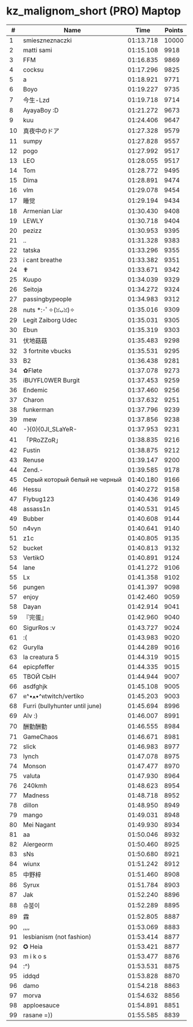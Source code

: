# kz_malignom_short (PRO) Maptop

|  # | Name | Time | Points |
|-------------- | -------------- | -------------- | -------------- | 
| 1 | smieszneznaczki | 01:13.718 | 10000 | 
| 2 | matti sami | 01:15.108 | 9918 | 
| 3 | FFM | 01:16.835 | 9869 | 
| 4 | cocksu | 01:17.296 | 9825 | 
| 5 | a | 01:18.921 | 9771 | 
| 6 | Boyo | 01:19.227 | 9735 | 
| 7 | 今生-Lzd | 01:19.718 | 9714 | 
| 8 | AyayaBoy :D | 01:21.272 | 9673 | 
| 9 | kuu | 01:24.406 | 9647 | 
| 10 | 真夜中のドア | 01:27.328 | 9579 | 
| 11 | sumpy | 01:27.828 | 9557 | 
| 12 | pogo | 01:27.992 | 9517 | 
| 13 | LEO | 01:28.055 | 9517 | 
| 14 | Tom | 01:28.772 | 9495 | 
| 15 | Dima | 01:28.891 | 9474 | 
| 16 | vlm | 01:29.078 | 9454 | 
| 17 | 睡觉 | 01:29.194 | 9434 | 
| 18 | Armenian Liar | 01:30.430 | 9408 | 
| 19 | LEWLY | 01:30.718 | 9404 | 
| 20 | pezizz | 01:30.953 | 9395 | 
| 21 | .. | 01:31.328 | 9383 | 
| 22 | tatska | 01:33.296 | 9355 | 
| 23 | i cant breathe | 01:33.382 | 9351 | 
| 24 | ✟ | 01:33.671 | 9342 | 
| 25 | Kuupo | 01:34.039 | 9329 | 
| 26 | Seitoja | 01:34.272 | 9324 | 
| 27 | passingbypeople | 01:34.983 | 9312 | 
| 28 | nuts *:･ﾟ✧(ꈍᴗꈍ)✧ | 01:35.016 | 9309 | 
| 29 | Legit Zaiborg Udec | 01:35.031 | 9305 | 
| 30 | Ebun | 01:35.319 | 9303 | 
| 31 | 伏地菇菇 | 01:35.483 | 9298 | 
| 32 | 3 fortnite vbucks | 01:35.531 | 9295 | 
| 33 | B2 | 01:36.438 | 9281 | 
| 34 | ✿Fløte | 01:37.078 | 9273 | 
| 35 | iBUYFL0WER Burgit | 01:37.453 | 9259 | 
| 36 | Endemic | 01:37.460 | 9256 | 
| 37 | Charon | 01:37.632 | 9251 | 
| 38 | funkerman | 01:37.796 | 9239 | 
| 39 | mew | 01:37.856 | 9238 | 
| 40 | -}{0}{0JI_SLaYeR- | 01:37.953 | 9231 | 
| 41 | 「PRoZZoR」 | 01:38.835 | 9216 | 
| 42 | Fustin | 01:38.875 | 9212 | 
| 43 | Renuse | 01:39.147 | 9200 | 
| 44 | Zend.- | 01:39.585 | 9178 | 
| 45 | Серый который белый не черный | 01:40.180 | 9166 | 
| 46 | Hessu | 01:40.272 | 9158 | 
| 47 | Flybug123 | 01:40.436 | 9149 | 
| 48 | assass1n | 01:40.531 | 9145 | 
| 49 | Bubber | 01:40.608 | 9144 | 
| 50 | n4vyn | 01:40.641 | 9140 | 
| 51 | z1c | 01:40.805 | 9135 | 
| 52 | bucket | 01:40.813 | 9132 | 
| 53 | VertikO | 01:40.891 | 9124 | 
| 54 | lane | 01:41.272 | 9106 | 
| 55 | Lx | 01:41.358 | 9102 | 
| 56 | pungen | 01:41.397 | 9098 | 
| 57 | enjoy | 01:42.460 | 9059 | 
| 58 | Dayan | 01:42.914 | 9041 | 
| 59 | 『完蛋』 | 01:42.960 | 9040 | 
| 60 | SigurRos :v | 01:43.727 | 9024 | 
| 61 | :( | 01:43.983 | 9020 | 
| 62 | Gurylla | 01:44.289 | 9016 | 
| 63 | la creatura 5 | 01:44.319 | 9015 | 
| 64 | epicpfeffer | 01:44.335 | 9015 | 
| 65 | ТВОЙ СЫН | 01:44.944 | 9007 | 
| 66 | asdfghjk | 01:45.108 | 9005 | 
| 67 | ฅ^•ﻌ•^ฅtwitch/vertiko | 01:45.203 | 9003 | 
| 68 | Furri (bullyhunter until june) | 01:45.694 | 8996 | 
| 69 | Alv :) | 01:46.007 | 8991 | 
| 70 | 酬勤酬勤 | 01:46.555 | 8984 | 
| 71 | GameChaos | 01:46.671 | 8981 | 
| 72 | slick | 01:46.983 | 8977 | 
| 73 | lynch | 01:47.078 | 8975 | 
| 74 | Monson | 01:47.477 | 8970 | 
| 75 | valuta | 01:47.930 | 8964 | 
| 76 | 240kmh | 01:48.623 | 8954 | 
| 77 | Madness | 01:48.718 | 8952 | 
| 78 | dillon | 01:48.950 | 8949 | 
| 79 | mango | 01:49.031 | 8948 | 
| 80 | Mei Nagant | 01:49.930 | 8934 | 
| 81 | aa | 01:50.046 | 8932 | 
| 82 | Alergeorm | 01:50.460 | 8925 | 
| 83 | sNs | 01:50.680 | 8921 | 
| 84 | wiunx | 01:51.242 | 8912 | 
| 85 | 中野梓 | 01:51.460 | 8908 | 
| 86 | Syrux | 01:51.784 | 8903 | 
| 87 | Jak | 01:52.240 | 8896 | 
| 88 | 슈붐이 | 01:52.289 | 8895 | 
| 89 | 霖 | 01:52.805 | 8887 | 
| 90 | ,,,, | 01:53.069 | 8883 | 
| 91 | lesbianism (not fashion) | 01:53.414 | 8877 | 
| 92 | ✪ Heia | 01:53.421 | 8877 | 
| 93 | m i k o s | 01:53.477 | 8876 | 
| 94 | :^) | 01:53.531 | 8875 | 
| 95 | iddqd | 01:53.828 | 8870 | 
| 96 | damo | 01:54.218 | 8863 | 
| 97 | morva | 01:54.632 | 8856 | 
| 98 | apploesauce | 01:54.891 | 8851 | 
| 99 | rasane =)) | 01:55.585 | 8839 | 

